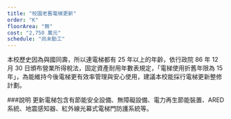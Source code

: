 ```yaml
---
title: "校園老舊電梯更新"
order: "K"
floorArea: "無"
cost: "2,750 萬元"
schedule: "尚未動工"
---
```


<div class="description">
  <p>本校歷史因為與國同壽，所以連電梯都有 25 年以上的年齡，依行政院 86 年 12 月 30 日頒布營業所得稅法，固定資產耐用年數表規定，「電梯使用折舊年限為 15 年」，為能維持今後電梯更有效率管理與安心使用，建議本校能採行電梯更新整修計劃。</p>
</div>

###說明
更新電梯包含有節能安全設備、無障礙設備、電力再生節能裝置、ARED 系統、地震感知器、紅外線光幕式電梯門防護系統等。
